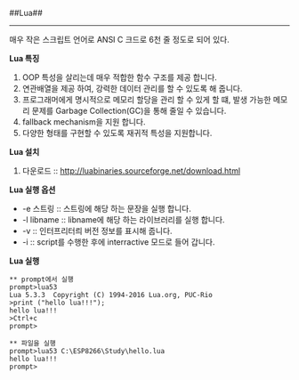 ##Lua##
- - - 
매우 작은 스크립트 언어로 ANSI C 크드로 6천 줄 정도로 되어 있다.

**Lua 특징**
1. OOP 특성을 살리는데 매우 적합한 함수 구조를 제공 합니다.
2. 연관배열을 제공 하여, 강력한 데이터 관리를 할 수 있도록 해 줍니다.
3. 프로그래머에게 명시적으로 메모리 할당을 관리 할 수 있게 할 떄, 발생 가능한 메모리 문제를 Garbage Collection(GC)을 통해 줄일 수 있습니다.
4. fallback mechanism을 지원 합니다.
5. 다양한 형태를 구현할 수 있도록 재귀적 특성을 지원합니다.

**Lua 설치**
1. 다운로드 :: http://luabinaries.sourceforge.net/download.html

**Lua 실행 옵션**
* -e 스트링 :: 스트링에 해당 하는 문장을 실행 합니다.
* -l libname :: libname에 해당 하는 라이브러리를 실행 합니다.
* -v :: 인터프리터릐 버전 정보를 표시해 줍니다.
* -i :: script를 수행한 후에 interractive 모드로 들어 갑니다.

**Lua 실행**
```
** prompt에서 실행 
prompt>lua53
Lua 5.3.3  Copyright (C) 1994-2016 Lua.org, PUC-Rio
>print ("hello lua!!!");
hello lua!!!
>Ctrl+c
prompt>

** 파일을 실행
prompt>lua53 C:\ESP8266\Study\hello.lua
hello lua!!!
prompt>
```
